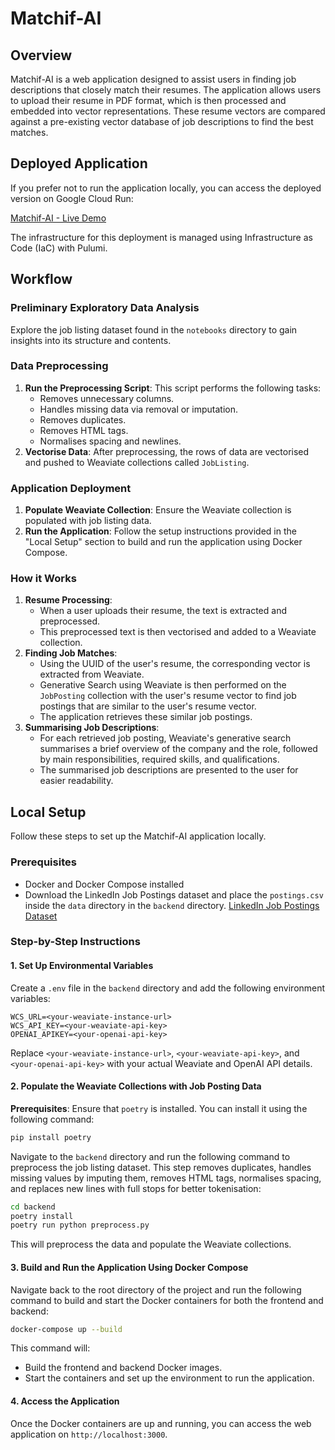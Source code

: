 # Matchif-AI

## Overview
Matchif-AI is a web application designed to assist users in finding job descriptions that closely match their resumes. The application allows users to upload their resume in PDF format, which is then processed and embedded into vector representations. These resume vectors are compared against a pre-existing vector database of job descriptions to find the best matches.

## Deployed Application
If you prefer not to run the application locally, you can access the deployed version on Google Cloud Run:

[Matchif-AI - Live Demo](https://matchif-ai-cloudrun-service-bf8a668-xkrlu6mwma-uc.a.run.app)

The infrastructure for this deployment is managed using Infrastructure as Code (IaC) with Pulumi.

## Workflow
### Preliminary Exploratory Data Analysis
Explore the job listing dataset found in the `notebooks` directory to gain insights into its structure and contents.

### Data Preprocessing
1. **Run the Preprocessing Script**: This script performs the following tasks:
   - Removes unnecessary columns.
   - Handles missing data via removal or imputation.
   - Removes duplicates.
   - Removes HTML tags.
   - Normalises spacing and newlines.
2. **Vectorise Data**: After preprocessing, the rows of data are vectorised and pushed to Weaviate collections called `JobListing`.

### Application Deployment
1. **Populate Weaviate Collection**: Ensure the Weaviate collection is populated with job listing data.
2. **Run the Application**: Follow the setup instructions provided in the "Local Setup" section to build and run the application using Docker Compose.

### How it Works
1. **Resume Processing**:
   - When a user uploads their resume, the text is extracted and preprocessed.
   - This preprocessed text is then vectorised and added to a Weaviate collection.
2. **Finding Job Matches**:
   - Using the UUID of the user's resume, the corresponding vector is extracted from Weaviate.
   - Generative Search using Weaviate is then performed on the `JobPosting` collection with the user's resume vector to find job postings that are similar to the user's resume vector.
   - The application retrieves these similar job postings.
3. **Summarising Job Descriptions**:
   - For each retrieved job posting, Weaviate's generative search summarises a brief overview of the company and the role, followed by main responsibilities, required skills, and qualifications.
   - The summarised job descriptions are presented to the user for easier readability.

## Local Setup
Follow these steps to set up the Matchif-AI application locally.

### Prerequisites
- Docker and Docker Compose installed
- Download the LinkedIn Job Postings dataset and place the `postings.csv` inside the `data` directory in the `backend` directory. [LinkedIn Job Postings Dataset](https://www.kaggle.com/datasets/arshkon/linkedin-job-postings)

### Step-by-Step Instructions
#### 1. Set Up Environmental Variables
Create a `.env` file in the `backend` directory and add the following environment variables:

```env
WCS_URL=<your-weaviate-instance-url>
WCS_API_KEY=<your-weaviate-api-key>
OPENAI_APIKEY=<your-openai-api-key>
```

Replace `<your-weaviate-instance-url>`, `<your-weaviate-api-key>`, and `<your-openai-api-key>` with your actual Weaviate and OpenAI API details.

#### 2. Populate the Weaviate Collections with Job Posting Data
**Prerequisites**: Ensure that `poetry` is installed. You can install it using the following command:

```bash
pip install poetry
```

Navigate to the `backend` directory and run the following command to preprocess the job listing dataset. This step removes duplicates, handles missing values by imputing them, removes HTML tags, normalises spacing, and replaces new lines with full stops for better tokenisation:

```bash
cd backend
poetry install
poetry run python preprocess.py
```

This will preprocess the data and populate the Weaviate collections.

#### 3. Build and Run the Application Using Docker Compose
Navigate back to the root directory of the project and run the following command to build and start the Docker containers for both the frontend and backend:

```bash
docker-compose up --build
```

This command will:
- Build the frontend and backend Docker images.
- Start the containers and set up the environment to run the application.

#### 4. Access the Application
Once the Docker containers are up and running, you can access the web application on `http://localhost:3000`.
